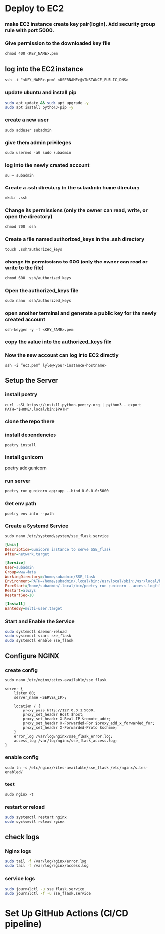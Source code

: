 # Deploy to EC2

### make EC2 instance create key pair(login). Add security group rule with port 5000.

### Give permission to the downloaded key file
`chmod 400 <KEY_NAME>.pem`

## log into the EC2 instance
`ssh -i "<KEY_NAME>.pem" <USERNAME>@<INSTANCE_PUBLIC_DNS>`


### update ubuntu and install pip
```bash
sudo apt update && sudo apt upgrade -y
sudo apt install python3-pip -y
```

### create a new user
`sudo adduser subadmin`

### give them admin privileges
`sudo usermod -aG sudo subadmin`

### log into the newly created account
`su — subadmin`

### Create a .ssh directory in the subadmin home directory
`mkdir .ssh`

### Change its permissions (only the owner can read, write, or open the directory) 
`chmod 700 .ssh`

### Create a file named authorized_keys in the .ssh directory
`touch .ssh/authorized_keys`

### change its permissions to 600 (only the owner can read or write to the file)
`chmod 600 .ssh/authorized_keys`

### Open the authorized_keys file
`sudo nano .ssh/authorized_keys`

### open another terminal and generate a public key for the newly created account
`ssh-keygen -y -f <KEY_NAME>.pem`

### copy the value into the authorized_keys file

### Now the new account can log into EC2 directly
`ssh -i “ec2.pem” lyle@<your-instance-hostname>`

## Setup the Server

### install poetry
`curl -sSL https://install.python-poetry.org | python3 -
export PATH="$HOME/.local/bin:$PATH"`

### clone the repo there

### install dependencies
`poetry install`

### install gunicorn
poetry add gunicorn

### run server 
`poetry run gunicorn app:app --bind 0.0.0.0:5000`

### Get env path
`poetry env info --path`

### Create a Systemd Service
`sudo nano /etc/systemd/system/sse_flask.service`

```ini
[Unit]
Description=Gunicorn instance to serve SSE_flask
After=network.target

[Service]
User=subadmin
Group=www-data
WorkingDirectory=/home/subadmin/SSE_flask
Environment=PATH=/home/subadmin/.local/bin:/usr/local/sbin:/usr/local/bin:/usr/sbin:/usr/bin:/sbin:/bin
ExecStart=/home/subadmin/.local/bin/poetry run gunicorn --access-logfile - --workers 3 --bind 0.0.0.0:5000 app:app
Restart=always
RestartSec=10

[Install]
WantedBy=multi-user.target

```

### Start and Enable the Service
```bash
sudo systemctl daemon-reload
sudo systemctl start sse_flask
sudo systemctl enable sse_flask
```

## Configure NGINX
### create config
`sudo nano /etc/nginx/sites-available/sse_flask`

```nginx
server {
    listen 80;
    server_name <SERVER_IP>;

    location / {
        proxy_pass http://127.0.0.1:5000;
        proxy_set_header Host $host;
        proxy_set_header X-Real-IP $remote_addr;
        proxy_set_header X-Forwarded-For $proxy_add_x_forwarded_for;
        proxy_set_header X-Forwarded-Proto $scheme;
    }
    error_log /var/log/nginx/sse_flask_error.log;
    access_log /var/log/nginx/sse_flask_access.log;
}
```

### enable config
`sudo ln -s /etc/nginx/sites-available/sse_flask /etc/nginx/sites-enabled/`

### test
`sudo nginx -t`

### restart or reload
```bash
sudo systemctl restart nginx
sudo systemctl reload nginx
```

## check logs
### Nginx logs
```bash
sudo tail -f /var/log/nginx/error.log
sudo tail -f /var/log/nginx/access.log
```

### service logs
```bash
sudo journalctl -u sse_flask.service
sudo journalctl -f -u sse_flask.service
```

# Set Up GitHub Actions (CI/CD pipeline)
